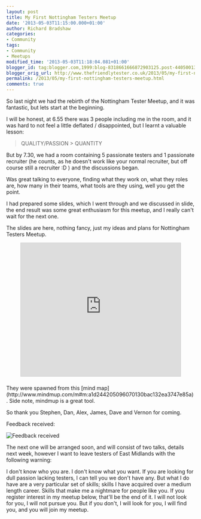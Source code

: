 ```yaml
---
layout: post
title: My First Nottingham Testers Meetup
date: '2013-05-03T11:15:00.000+01:00'
author: Richard Bradshaw
categories:
- Community
tags:
- Community
- Meetups
modified_time: '2013-05-03T11:18:04.081+01:00'
blogger_id: tag:blogger.com,1999:blog-8318661666872903125.post-4405001390132462325
blogger_orig_url: http://www.thefriendlytester.co.uk/2013/05/my-first-nottingham-testers-meetup.html
permalink: /2013/05/my-first-nottingham-testers-meetup.html
comments: true
---
```


So last night we had the rebirth of the Nottingham Tester Meetup, and it was fantastic, but lets start at the beginning.  

I will be honest, at 6.55 there was 3 people including me in the room, and it was hard to not feel a little deflated / disappointed, but I learnt a valuable lesson:  

> QUALITY/PASSION > QUANTITY

But by 7.30, we had a room containing 5 passionate testers and 1 passionate recruiter (he counts, as he doesn't work like your normal recruiter, but off course still a recruiter :D ) and the discussions began.

Was great talking to everyone, finding what they work on, what they roles are, how many in their teams, what tools are they using, well you get the point.

I had prepared some slides, which I went through and we discussed in slide, the end result was some great enthusiasm for this meetup, and I really can't wait for the next one.

The slides are here, nothing fancy, just my ideas and plans for Nottingham Testers Meetup.  

<div style="text-align: center;"><iframe allowfullscreen="" frameborder="0" height="356" marginheight="0" marginwidth="0" mozallowfullscreen="" scrolling="no" src="http://www.slideshare.net/slideshow/embed_code/20466559" style="border-width: 1px 1px 0; border: 1px solid #CCC; margin-bottom: 5px;" webkitallowfullscreen="" width="427"></iframe>  
</div>  
<br>
They were spawned from this [mind map](http://www.mindmup.com/m#m:a1d244205096070130bac132ea3747e85a). Side note, mindmup is a great tool.  

So thank you Stephen, Dan, Alex, James, Dave and Vernon for coming.  

Feedback received:
 
![Feedback received]({{site.url}}/images/blogpostimages/NottsTestFeedback.png)

The next one will be arranged soon, and will consist of two talks, details next week, however I want to leave testers of East Midlands with the following warning:  

I don't know who you are. I don't know what you want. If you are looking for dull passion lacking testers, I can tell you we don't have any. But what I do have are a very particular set of skills; skills I have acquired over a medium length career. Skills that make me a nightmare for people like you. If you register interest in my meetup below, that'll be the end of it. I will not look for you, I will not pursue you. But if you don't, I will look for you, I will find you, and you will join my meetup.